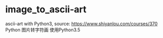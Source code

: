 # image_to_ascii-art
ascii-art with Python3, source: https://www.shiyanlou.com/courses/370
Python 图片转字符画
使用Python3.5
